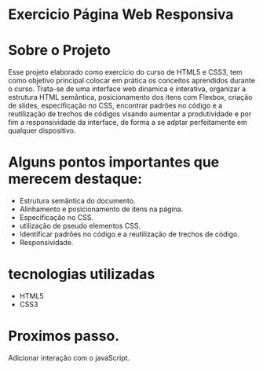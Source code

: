 # Exercicio Página Web Responsiva


# Sobre o Projeto

Esse projeto elaborado como exercício do curso de HTML5 e CSS3, tem como objetivo principal colocar em prática os conceitos aprendidos durante o curso. Trata-se de uma interface web dinamica e interativa, organizar a estrutura HTML semântica, posicionamento dos itens com Flexbox, criação de slides, especificação no CSS, encontrar padrões no código e a reutilização de trechos de códigos visando aumentar a produtividade e por fim a responsividade da interface, de forma a se adptar perfeitamente em qualquer dispositivo.

# Alguns pontos importantes que merecem destaque:

- Estrutura semântica do documento.
- Alinhamento e posicionamento de itens na página.
- Especificação no CSS.
- utilização de pseudo elementos CSS.
- Identificar padrões no código e a reutilização de trechos de código.
- Responsividade.

# tecnologias utilizadas 
- HTML5
- CSS3

# Proximos passo.

Adicionar interação com o javaScript.
